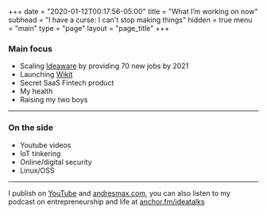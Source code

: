 +++
date = "2020-01-12T00:17:56-05:00"
title = "What I’m working on now"
subhead = "I have a curse: I can't stop making things"
hidden = true
menu = "main"
type = "page"
layout = "page_title"
+++

### Main focus

- Scaling [Ideaware](https://ideaware.co) by providing 70 new jobs by 2021
- Launching [Wikit](https://wikit.io)
- Secret SaaS Fintech product
- My health
- Raising my two boys

* * *

### On the side

- Youtube videos
- IoT tinkering
- Online/digital security
- Linux/OSS

* * *

I publish on [YouTube][1] and [andresmax.com][2], you can also listen to my podcast on entrepreneurship and life at [anchor.fm/ideatalks][3]

[1]: https://www.youtube.com/andresmax

[2]: https://www.christitus.com/

[3]: https://anchor.fm/ideatalks
